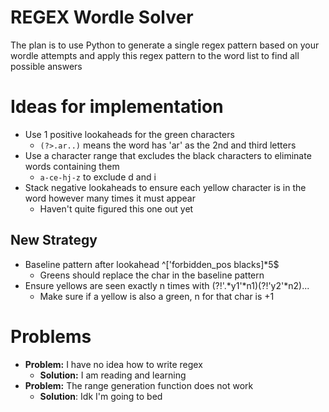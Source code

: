 # REGEX Wordle Solver
The plan is to use Python to generate a single regex pattern based on your wordle attempts and apply this regex pattern to the word list to find all possible answers

# Ideas for implementation
- Use 1 positive lookaheads for the green characters
    - `(?>.ar..)` means the word has 'ar' as the 2nd and third letters
- Use a character range that excludes the black characters to eliminate words containing them
    - `a-ce-hj-z` to exclude d and i
- Stack negative lookaheads to ensure each yellow character is in the word however many times it must appear
    - Haven't quite figured this one out yet
## New Strategy 
- Baseline pattern after lookahead ^['forbidden_pos blacks]*5$ 
  - Greens should replace the char in the baseline pattern
- Ensure yellows are seen exactly n times with (?!'.*y1'*n1)(?!'y2'*n2)...
  - Make sure if a yellow is also a green, n for that char is +1
# Problems
- **Problem:** I have no idea how to write regex
   - **Solution:** I am reading and learning
- **Problem:** The range generation function does not work 
    - **Solution**: Idk I'm going to bed
